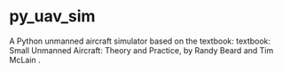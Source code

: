 # py_uav_sim
A Python unmanned aircraft simulator based on the textbook: textbook: Small Unmanned Aircraft: Theory and Practice, by Randy Beard and Tim McLain .
